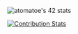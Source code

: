 ![atomatoe's 42 stats](https://badge42.herokuapp.com/api/stats/atomatoe?privacyEmail=true)


[![Contribution Stats](https://github-contribution-stats.vercel.app/api/?username=atomatoe)](https://github.com/atomatoe/github-contribution-stats/)
